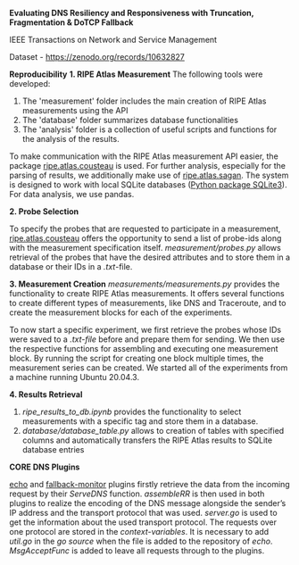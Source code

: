 **Evaluating DNS Resiliency and Responsiveness with Truncation, Fragmentation & DoTCP Fallback**

IEEE Transactions on Network and Service Management

Dataset - https://zenodo.org/records/10632827

**Reproducibility**
**1. RIPE Atlas Measurement**
The following tools were developed:

1. The 'measurement' folder includes the main creation of RIPE Atlas measurements using the API
2. The 'database' folder summarizes database functionalities
3. The 'analysis' folder is a collection of useful scripts and functions for the analysis of the results.

To make communication with the RIPE Atlas measurement API easier, the package [ripe.atlas.cousteau](https://github.com/RIPE-NCC/ripe-atlas-cousteau) is used. For further analysis, especially for the parsing of results, we additionally make use of [ripe.atlas.sagan](https://github.com/RIPE-NCC/ripe-atlas-sagan). The system is designed to work with local SQLite databases ([Python package SQLite3](https://docs.python.org/3/library/sqlite3.html)). For data analysis, we use pandas.

**2. Probe Selection**

To specify the probes that are requested to participate in a measurement, [ripe.atlas.cousteau](https://github.com/RIPE-NCC/ripe-atlas-cousteau) offers the opportunity to send a list of probe-ids along with the measurement specification itself. _measurement/probes.py_ allows retrieval of the probes that have the desired attributes and to store them in a database or their IDs in a _.txt_-file.

**3. Measurement Creation**
_measurements/measurements.py_ provides the functionality to create RIPE Atlas measurements. It offers several functions to create different types of measurements, like DNS and Traceroute, and to create the measurement blocks for each of the experiments.

To now start a specific experiment, we first retrieve the probes whose IDs were saved to a _.txt-file_ before and prepare them for sending. We then use the respective functions for assembling and executing one measurement block. By running the script for creating one block multiple times, the measurement series can be created. We started all of the experiments from a machine running Ubuntu 20.04.3.

**4. Results Retrieval**

1. _ripe_results_to_db.ipynb_ provides the functionality to select measurements with a specific tag and store them in a database.
2. _database/database_table.py_ allows to creation of tables with specified columns and automatically transfers the RIPE Atlas results to SQLite database entries

**CORE DNS Plugins**

[echo](https://github.com/nilsfaulhaber/echo-plugin-for-coredns) and [fallback-monitor](https://github.com/nilsfaulhaber/fallbackmonitor-plugin-for-coredns) plugins firstly retrieve the data from the incoming request by their _ServeDNS_ function. _assembleRR_ is then used in both plugins to realize the encoding of the DNS message alongside the sender’s IP address and the transport protocol that was used. _server.go_ is used to get the information about the used transport protocol. The requests over one protocol are stored in the _context-variables_. It is necessary to add _util.go_ in the _go source_ when the file is added to the repository of _echo_. _MsgAcceptFunc_ is added to leave all requests through to the plugins.


